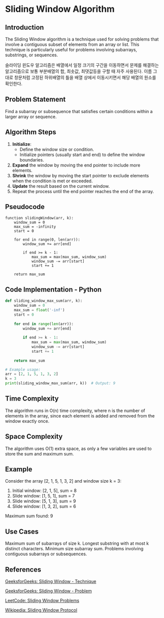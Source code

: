 # Sliding Window Algorithm

## Introduction
The Sliding Window algorithm is a technique used for solving problems that involve a contiguous subset of elements from an array or list. This technique is particularly useful for problems involving subarrays, substrings, or sequences.

슬라이딩 윈도우 알고리즘은 배열에서 일정 크기의 구간을 이동하면서 문제를 해결하는 알고리즘으로
보통 부분배열의 합, 최솟값, 최댓값등을 구할 때 자주 사용된다. 이름 그대로 창문처럼 고정된 하위배열의 틀을 배열 상에서 이동시키면서 해당 배열의 원소를 확인한다.

## Problem Statement
Find a subarray or subsequence that satisfies certain conditions within a larger array or sequence.

## Algorithm Steps
1. **Initialize**:
   - Define the window size or condition.
   - Initialize pointers (usually start and end) to define the window boundaries.
2. **Expand** the window by moving the end pointer to include more elements.
3. **Shrink** the window by moving the start pointer to exclude elements when the condition is met or exceeded.
4. **Update** the result based on the current window.
5. Repeat the process until the end pointer reaches the end of the array.

## Pseudocode
```pseudo
function slidingWindow(arr, k):
    window_sum = 0
    max_sum = -infinity
    start = 0
    
    for end in range(0, len(arr)):
        window_sum += arr[end]
        
        if end >= k - 1:
            max_sum = max(max_sum, window_sum)
            window_sum -= arr[start]
            start += 1
    
    return max_sum
```
## Code Implementation - Python
```python
def sliding_window_max_sum(arr, k):
    window_sum = 0
    max_sum = float('-inf')
    start = 0
    
    for end in range(len(arr)):
        window_sum += arr[end]
        
        if end >= k - 1:
            max_sum = max(max_sum, window_sum)
            window_sum -= arr[start]
            start += 1
    
    return max_sum

# Example usage:
arr = [2, 1, 5, 1, 3, 2]
k = 3
print(sliding_window_max_sum(arr, k))  # Output: 9
```

## Time Complexity
The algorithm runs in O(n) time complexity, where n is the number of elements in the array, since each element is added and removed from the window exactly once.

## Space Complexity
The algorithm uses O(1) extra space, as only a few variables are used to store the sum and maximum sum.

## Example
Consider the array [2, 1, 5, 1, 3, 2] and window size k = 3:

1. Initial window: [2, 1, 5], sum = 8
2. Slide window: [1, 5, 1], sum = 7
3. Slide window: [5, 1, 3], sum = 9
4. Slide window: [1, 3, 2], sum = 6

Maximum sum found: 9
   
## Use Cases
Maximum sum of subarrays of size k.
Longest substring with at most k distinct characters.
Minimum size subarray sum.
Problems involving contiguous subarrays or subsequences.

## References
[GeeksforGeeks: Sliding Window - Technique](https://www.geeksforgeeks.org/window-sliding-technique/)

[GeeksforGeeks: Sliding Window - Problem](https://www.geeksforgeeks.org/sliding-window-problems-identify-solve-and-interview-questions/)

[LeetCode: Sliding Window Problems](https://leetcode.com/problems/count-number-of-nice-subarrays/?envType=daily-question&envId=2024-06-25)

[Wikipedia: Sliding Window Protocol](https://en.wikipedia.org/wiki/Sliding_window_protocol)
